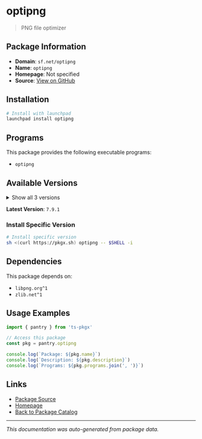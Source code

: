 # optipng

> PNG file optimizer

## Package Information

- **Domain**: `sf.net/optipng`
- **Name**: `optipng`
- **Homepage**: Not specified
- **Source**: [View on GitHub](https://github.com/pkgxdev/pantry/tree/main/projects/sf.net/optipng/package.yml)

## Installation

```bash
# Install with launchpad
launchpad install optipng
```

## Programs

This package provides the following executable programs:

- `optipng`

## Available Versions

<details>
<summary>Show all 3 versions</summary>

- `7.9.1`, `0.7.8`, `0.7.7`

</details>

**Latest Version**: `7.9.1`

### Install Specific Version

```bash
# Install specific version
sh <(curl https://pkgx.sh) optipng -- $SHELL -i
```

## Dependencies

This package depends on:

- `libpng.org^1`
- `zlib.net^1`

## Usage Examples

```typescript
import { pantry } from 'ts-pkgx'

// Access this package
const pkg = pantry.optipng

console.log(`Package: ${pkg.name}`)
console.log(`Description: ${pkg.description}`)
console.log(`Programs: ${pkg.programs.join(', ')}`)
```

## Links

- [Package Source](https://github.com/pkgxdev/pantry/tree/main/projects/sf.net/optipng/package.yml)
- [Homepage](#)
- [Back to Package Catalog](../../../package-catalog.md)

---

*This documentation was auto-generated from package data.*
